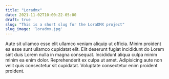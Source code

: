 ```yaml
---
title: "Loradmx"
date: 2021-11-02T10:00:22-05:00
draft: true
slug: "This is a short slug for the LoraDMX project"
slug_image: 'loradmx.jpg'
---
```

Aute sit ullamco esse elit ullamco veniam aliquip ut officia. Minim proident ea esse sunt ullamco cupidatat elit. Elit deserunt fugiat incididunt do Lorem sint duis Lorem nulla in magna consequat. Incididunt aliqua culpa minim minim ea enim dolor. Reprehenderit ex culpa ut amet. Adipisicing aute non velit quis consectetur sit cupidatat. Voluptate consectetur enim proident proident.